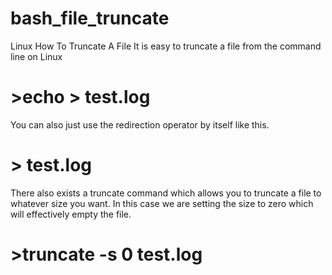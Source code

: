 # bash_file_truncate


Linux How To Truncate A File
It is easy to truncate a file from the command line on Linux

# >echo > test.log
You can also just use the redirection operator by itself like this.


# > test.log
There also exists a truncate command which allows you to truncate a file to whatever size you want. In this case we are setting the size to zero which will effectively empty the file.


# >truncate -s 0 test.log
